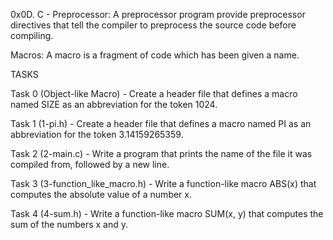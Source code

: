 0x0D. C - Preprocessor: A preprocessor program provide preprocessor directives that tell the compiler to preprocess the source code before compiling.

Macros: A macro is a fragment of code which has been given a name.

TASKS

Task 0 (Object-like Macro) - Create a header file that defines a macro named SIZE as an abbreviation for the token 1024.

Task 1 (1-pi.h) - Create a header file that defines a macro named PI as an abbreviation for the token 3.14159265359.

Task 2 (2-main.c) - Write a program that prints the name of the file it was compiled from, followed by a new line.

Task 3 (3-function_like_macro.h) - Write a function-like macro ABS(x) that computes the absolute value of a number x.

Task 4 (4-sum.h) - Write a function-like macro SUM(x, y) that computes the sum of the numbers x and y.
